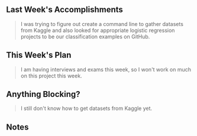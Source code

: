 ## Last Week's Accomplishments

> I was trying to figure out create a command line to gather datasets from Kaggle and also looked for appropriate logistic regression projects to be our classification examples on GitHub.


## This Week's Plan

> I am having interviews and exams this week, so I won't work on much on this project this week.


## Anything Blocking?

> I still don't know how to get datasets from Kaggle yet.


## Notes

> 
